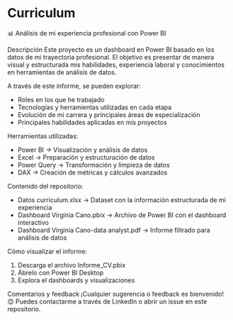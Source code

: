 # Curriculum

📊 Análisis de mi experiencia profesional con Power BI

Descripción
Este proyecto es un dashboard en Power BI basado en los datos de mi trayectoria profesional. El objetivo es presentar de manera visual y estructurada mis habilidades, experiencia laboral y conocimientos en herramientas de análisis de datos.

A través de este informe, se pueden explorar:
- Roles en los que he trabajado
- Tecnologías y herramientas utilizadas en cada etapa
- Evolución de mi carrera y principales áreas de especialización
- Principales habilidades aplicadas en mis proyectos

Herramientas utilizadas:
- Power BI → Visualización y análisis de datos
- Excel → Preparación y estructuración de datos
- Power Query → Transformación y limpieza de datos
- DAX → Creación de métricas y cálculos avanzados

Contenido del repositorio:
- Datos curriculum.xlsx → Dataset con la información estructurada de mi experiencia
- Dashboard Virginia Cano.pbix → Archivo de Power BI con el dashboard interactivo
- Dashboard Virginia Cano-data analyst.pdf → Informe filtrado para análisis de datos

Cómo visualizar el informe:
1. Descarga el archivo Informe_CV.pbix
2. Ábrelo con Power BI Desktop
3. Explora el dashboards y visualizaciones

Comentarios y feedback
¡Cualquier sugerencia o feedback es bienvenido! 😊 Puedes contactarme a través de LinkedIn o abrir un issue en este repositorio.
